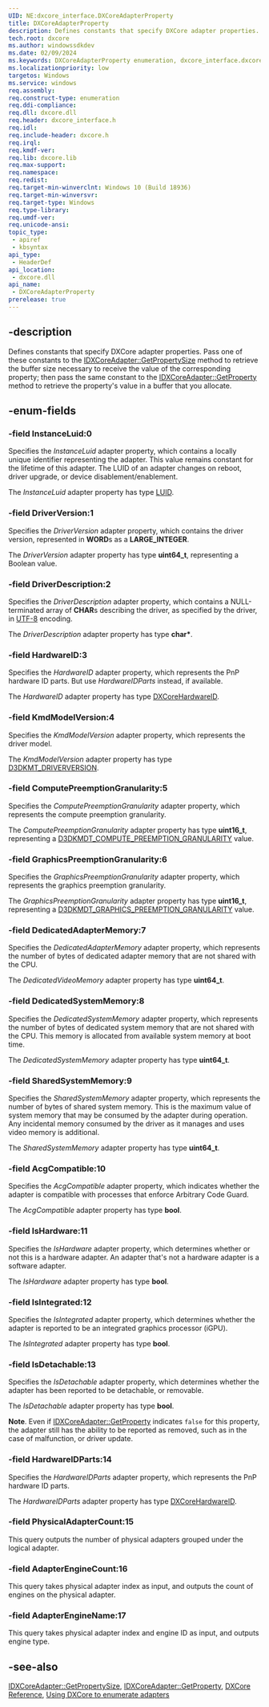 ```yaml
---
UID: NE:dxcore_interface.DXCoreAdapterProperty
title: DXCoreAdapterProperty
description: Defines constants that specify DXCore adapter properties.
tech.root: dxcore
ms.author: windowssdkdev
ms.date: 02/09/2024
ms.keywords: DXCoreAdapterProperty enumeration, dxcore_interface.dxcoreadapterproperty
ms.localizationpriority: low
targetos: Windows
ms.service: windows
req.assembly: 
req.construct-type: enumeration
req.ddi-compliance: 
req.dll: dxcore.dll
req.header: dxcore_interface.h
req.idl: 
req.include-header: dxcore.h
req.irql: 
req.kmdf-ver: 
req.lib: dxcore.lib
req.max-support: 
req.namespace: 
req.redist: 
req.target-min-winverclnt: Windows 10 (Build 18936)
req.target-min-winversvr: 
req.target-type: Windows
req.type-library: 
req.umdf-ver: 
req.unicode-ansi: 
topic_type:
 - apiref
 - kbsyntax
api_type:
 - HeaderDef
api_location:
 - dxcore.dll
api_name:
 - DXCoreAdapterProperty
prerelease: true
---
```


## -description

Defines constants that specify DXCore adapter properties. Pass one of these constants to the [IDXCoreAdapter::GetPropertySize](/windows/win32/dxcore/dxcore_interface/nf-dxcore_interface-idxcoreadapter-getpropertysize) method to retrieve the buffer size necessary to receive the value of the corresponding property; then pass the same constant to the [IDXCoreAdapter::GetProperty](/windows/win32/dxcore/dxcore_interface/nf-dxcore_interface-idxcoreadapter-getproperty) method to retrieve the property's value in a buffer that you allocate.

## -enum-fields

### -field InstanceLuid:0

Specifies the <em>InstanceLuid</em> adapter property, which contains a locally unique identifier representing the adapter. This value remains constant for the lifetime of this adapter. The LUID of an adapter changes on reboot, driver upgrade, or device disablement/enablement.

The <em>InstanceLuid</em> adapter property has type <a href="/windows/win32/api/winnt/ns-winnt-luid">LUID</a>.

### -field DriverVersion:1

Specifies the <em>DriverVersion</em> adapter property, which contains the driver version, represented in <b>WORD</b>s as a <b>LARGE_INTEGER</b>.

The <em>DriverVersion</em> adapter property has type <b>uint64_t</b>, representing a Boolean value.

### -field DriverDescription:2

Specifies the <em>DriverDescription</em> adapter property, which contains a NULL-terminated array of <b>CHAR</b>s describing the driver, as specified by the driver, in <a href="/windows/win32/intl/unicode">UTF-8</a> encoding.

The <em>DriverDescription</em> adapter property has type <b>char*</b>.

### -field HardwareID:3

Specifies the <em>HardwareID</em> adapter property, which represents the PnP hardware ID parts. But use *HardwareIDParts* instead, if available.

The <em>HardwareID</em> adapter property has type <a href="/windows/win32/api/dxcore_interface/ns-dxcore_interface-dxcorehardwareid">DXCoreHardwareID</a>.

### -field KmdModelVersion:4

Specifies the <em>KmdModelVersion</em> adapter property, which represents the driver model.

The <em>KmdModelVersion</em> adapter property has type <a href="/windows-hardware/drivers/ddi/content/d3dkmthk/ne-d3dkmthk-_qai_driverversion">D3DKMT_DRIVERVERSION</a>.

### -field ComputePreemptionGranularity:5

Specifies the <em>ComputePreemptionGranularity</em> adapter property, which represents the compute preemption granularity.

The <em>ComputePreemptionGranularity</em> adapter property has type <b>uint16_t</b>, representing a <a href="/windows-hardware/drivers/ddi/content/d3dkmdt/ne-d3dkmdt-_d3dkmdt_compute_preemption_granularity">D3DKMDT_COMPUTE_PREEMPTION_GRANULARITY</a> value.

### -field GraphicsPreemptionGranularity:6

Specifies the <em>GraphicsPreemptionGranularity</em> adapter property, which represents the graphics preemption granularity.

The <em>GraphicsPreemptionGranularity</em> adapter property has type <b>uint16_t</b>, representing a <a href="/windows-hardware/drivers/ddi/content/d3dkmdt/ne-d3dkmdt-_d3dkmdt_graphics_preemption_granularity">D3DKMDT_GRAPHICS_PREEMPTION_GRANULARITY</a> value.

### -field DedicatedAdapterMemory:7

Specifies the <em>DedicatedAdapterMemory</em> adapter property, which represents the number of bytes of dedicated adapter memory that are not shared with the CPU.

The <em>DedicatedVideoMemory</em> adapter property has type <b>uint64_t</b>.

### -field DedicatedSystemMemory:8

Specifies the <em>DedicatedSystemMemory</em> adapter property, which represents the number of bytes of dedicated system memory that are not shared with the CPU. This memory is allocated from available system memory at boot time.

The <em>DedicatedSystemMemory</em> adapter property has type <b>uint64_t</b>.

### -field SharedSystemMemory:9

Specifies the <em>SharedSystemMemory</em> adapter property, which represents the number of bytes of shared system memory. This is the maximum value of system memory that may be consumed by the adapter during operation. Any incidental memory consumed by the driver as it manages and uses video memory is additional.

The <em>SharedSystemMemory</em> adapter property has type <b>uint64_t</b>.

### -field AcgCompatible:10

Specifies the <em>AcgCompatible</em> adapter property, which indicates whether the adapter is compatible with processes that enforce Arbitrary Code Guard.

The <em>AcgCompatible</em> adapter property has type <b>bool</b>.

### -field IsHardware:11

Specifies the <em>IsHardware</em> adapter property, which determines whether or not this is a hardware adapter. An adapter that's not a hardware adapter is a software adapter.

The <em>IsHardware</em> adapter property has type <b>bool</b>.

### -field IsIntegrated:12

Specifies the <em>IsIntegrated</em> adapter property, which determines whether the adapter is reported to be an integrated graphics processor (iGPU).

The <em>IsIntegrated</em> adapter property has type <b>bool</b>.

### -field IsDetachable:13

Specifies the <em>IsDetachable</em> adapter property, which determines whether the adapter has been reported to be detachable, or removable.

The <em>IsDetachable</em> adapter property has type <b>bool</b>.

<b>Note</b>. Even if <a href="/windows/win32/dxcore/dxcore_interface/nf-dxcore_interface-idxcoreadapter-getproperty">IDXCoreAdapter::GetProperty</a> indicates `false` for this property, the adapter still has the ability to be reported as removed, such as in the case of malfunction, or driver update.

### -field HardwareIDParts:14

Specifies the <em>HardwareIDParts</em> adapter property, which represents the PnP hardware ID parts.

The <em>HardwareIDParts</em> adapter property has type <a href="/windows/win32/api/dxcore_interface/ns-dxcore_interface-dxcorehardwareid">DXCoreHardwareID</a>.

### -field PhysicalAdapterCount:15

This query outputs the number of physical adapters grouped under the logical adapter.

### -field AdapterEngineCount:16

This query takes physical adapter index as input, and outputs the count of engines on the physical adapter.

### -field AdapterEngineName:17

This query takes physical adapter index and engine ID as input, and outputs engine type.

## -see-also

[IDXCoreAdapter::GetPropertySize](/windows/win32/dxcore/dxcore_interface/nf-dxcore_interface-idxcoreadapter-getpropertysize), [IDXCoreAdapter::GetProperty](/windows/win32/dxcore/dxcore_interface/nf-dxcore_interface-idxcoreadapter-getproperty), [DXCore Reference](/windows/win32/dxcore/dxcore-reference), [Using DXCore to enumerate adapters](/windows/win32/dxcore/dxcore-enum-adapters)
